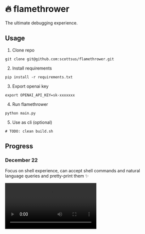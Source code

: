 # 🔥 flamethrower

The ultimate debugging experience.

## Usage
1. Clone repo
```
git clone git@github.com:scottsus/flamethrower.git
```

2. Install requirements
```
pip install -r requirements.txt
```

3. Export openai key
```
export OPENAI_API_KEY=sk-xxxxxxx
```

4. Run flamethrower
```
python main.py
```

5. Use as cli (optional)
```
# TODO: clean build.sh
```

## Progress

### December 22
Focus on shell experience, can accept shell commands and natural language queries and pretty-print them ✨

<video src='assets/2023-12-22.mov'>
